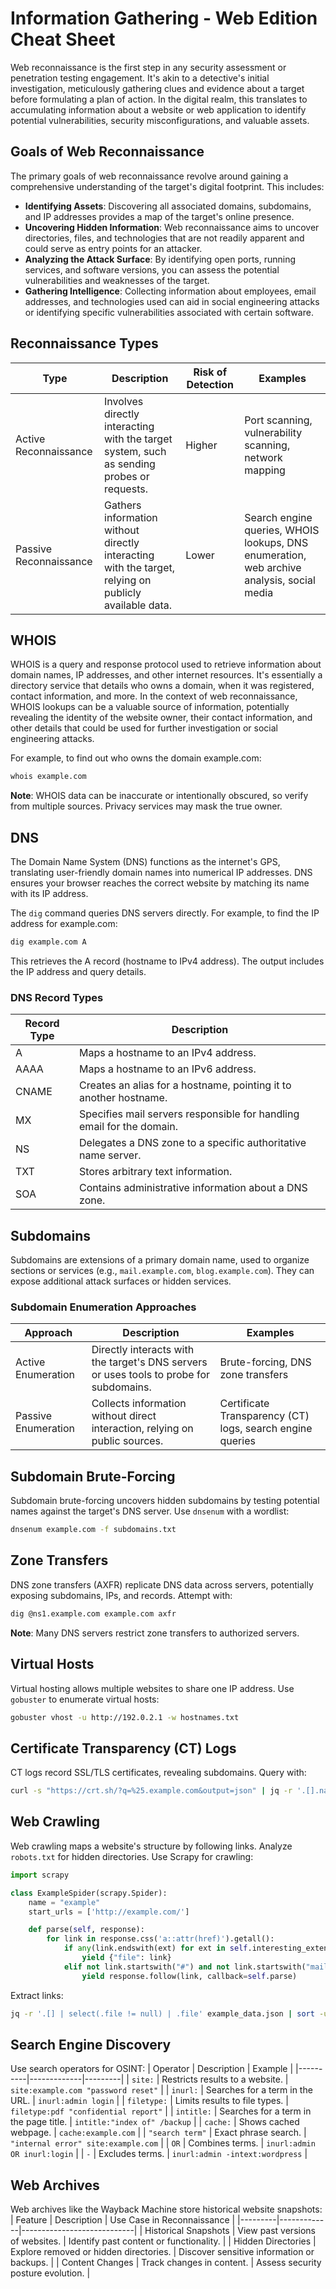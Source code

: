 # Information Gathering - Web Edition Cheat Sheet

Web reconnaissance is the first step in any security assessment or penetration testing engagement. It's akin to a detective's initial investigation, meticulously gathering clues and evidence about a target before formulating a plan of action. In the digital realm, this translates to accumulating information about a website or web application to identify potential vulnerabilities, security misconfigurations, and valuable assets.

## Goals of Web Reconnaissance
The primary goals of web reconnaissance revolve around gaining a comprehensive understanding of the target's digital footprint. This includes:

- **Identifying Assets**: Discovering all associated domains, subdomains, and IP addresses provides a map of the target's online presence.
- **Uncovering Hidden Information**: Web reconnaissance aims to uncover directories, files, and technologies that are not readily apparent and could serve as entry points for an attacker.
- **Analyzing the Attack Surface**: By identifying open ports, running services, and software versions, you can assess the potential vulnerabilities and weaknesses of the target.
- **Gathering Intelligence**: Collecting information about employees, email addresses, and technologies used can aid in social engineering attacks or identifying specific vulnerabilities associated with certain software.

## Reconnaissance Types
| Type | Description | Risk of Detection | Examples |
|------|-------------|-------------------|----------|
| Active Reconnaissance | Involves directly interacting with the target system, such as sending probes or requests. | Higher | Port scanning, vulnerability scanning, network mapping |
| Passive Reconnaissance | Gathers information without directly interacting with the target, relying on publicly available data. | Lower | Search engine queries, WHOIS lookups, DNS enumeration, web archive analysis, social media |

## WHOIS
WHOIS is a query and response protocol used to retrieve information about domain names, IP addresses, and other internet resources. It's essentially a directory service that details who owns a domain, when it was registered, contact information, and more. In the context of web reconnaissance, WHOIS lookups can be a valuable source of information, potentially revealing the identity of the website owner, their contact information, and other details that could be used for further investigation or social engineering attacks.

For example, to find out who owns the domain example.com:
```bash
whois example.com
```
**Note**: WHOIS data can be inaccurate or intentionally obscured, so verify from multiple sources. Privacy services may mask the true owner.

## DNS
The Domain Name System (DNS) functions as the internet's GPS, translating user-friendly domain names into numerical IP addresses. DNS ensures your browser reaches the correct website by matching its name with its IP address.

The `dig` command queries DNS servers directly. For example, to find the IP address for example.com:
```bash
dig example.com A
```
This retrieves the A record (hostname to IPv4 address). The output includes the IP address and query details.

### DNS Record Types
| Record Type | Description |
|-------------|-------------|
| A | Maps a hostname to an IPv4 address. |
| AAAA | Maps a hostname to an IPv6 address. |
| CNAME | Creates an alias for a hostname, pointing it to another hostname. |
| MX | Specifies mail servers responsible for handling email for the domain. |
| NS | Delegates a DNS zone to a specific authoritative name server. |
| TXT | Stores arbitrary text information. |
| SOA | Contains administrative information about a DNS zone. |

## Subdomains
Subdomains are extensions of a primary domain name, used to organize sections or services (e.g., `mail.example.com`, `blog.example.com`). They can expose additional attack surfaces or hidden services.

### Subdomain Enumeration Approaches
| Approach | Description | Examples |
|----------|-------------|----------|
| Active Enumeration | Directly interacts with the target's DNS servers or uses tools to probe for subdomains. | Brute-forcing, DNS zone transfers |
| Passive Enumeration | Collects information without direct interaction, relying on public sources. | Certificate Transparency (CT) logs, search engine queries |

## Subdomain Brute-Forcing
Subdomain brute-forcing uncovers hidden subdomains by testing potential names against the target's DNS server. Use `dnsenum` with a wordlist:
```bash
dnsenum example.com -f subdomains.txt
```

## Zone Transfers
DNS zone transfers (AXFR) replicate DNS data across servers, potentially exposing subdomains, IPs, and records. Attempt with:
```bash
dig @ns1.example.com example.com axfr
```
**Note**: Many DNS servers restrict zone transfers to authorized servers.

## Virtual Hosts
Virtual hosting allows multiple websites to share one IP address. Use `gobuster` to enumerate virtual hosts:
```bash
gobuster vhost -u http://192.0.2.1 -w hostnames.txt
```

## Certificate Transparency (CT) Logs
CT logs record SSL/TLS certificates, revealing subdomains. Query with:
```bash
curl -s "https://crt.sh/?q=%25.example.com&output=json" | jq -r '.[].name_value' | sed 's/\*\.//g' | sort -u
```

## Web Crawling
Web crawling maps a website's structure by following links. Analyze `robots.txt` for hidden directories. Use Scrapy for crawling:
```python
import scrapy

class ExampleSpider(scrapy.Spider):
    name = "example"
    start_urls = ['http://example.com/']

    def parse(self, response):
        for link in response.css('a::attr(href)').getall():
            if any(link.endswith(ext) for ext in self.interesting_extensions):
                yield {"file": link}
            elif not link.startswith("#") and not link.startswith("mailto:"):
                yield response.follow(link, callback=self.parse)
```
Extract links:
```bash
jq -r '.[] | select(.file != null) | .file' example_data.json | sort -u
```

## Search Engine Discovery
Use search operators for OSINT:
| Operator | Description | Example |
|----------|-------------|---------|
| `site:` | Restricts results to a website. | `site:example.com "password reset"` |
| `inurl:` | Searches for a term in the URL. | `inurl:admin login` |
| `filetype:` | Limits results to file types. | `filetype:pdf "confidential report"` |
| `intitle:` | Searches for a term in the page title. | `intitle:"index of" /backup` |
| `cache:` | Shows cached webpage. | `cache:example.com` |
| `"search term"` | Exact phrase search. | `"internal error" site:example.com` |
| `OR` | Combines terms. | `inurl:admin OR inurl:login` |
| `-` | Excludes terms. | `inurl:admin -intext:wordpress` |

## Web Archives
Web archives like the Wayback Machine store historical website snapshots:
| Feature | Description | Use Case in Reconnaissance |
|---------|-------------|----------------------------|
| Historical Snapshots | View past versions of websites. | Identify past content or functionality. |
| Hidden Directories | Explore removed or hidden directories. | Discover sensitive information or backups. |
| Content Changes | Track changes in content. | Assess security posture evolution. |